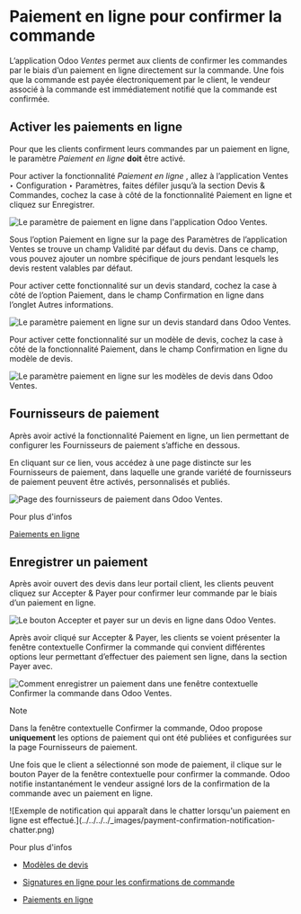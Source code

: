 # Paiement en ligne pour confirmer la commande

L’application Odoo _Ventes_ permet aux clients de confirmer les commandes par
le biais d’un paiement en ligne directement sur la commande. Une fois que la
commande est payée électroniquement par le client, le vendeur associé à la
commande est immédiatement notifié que la commande est confirmée.

## Activer les paiements en ligne

Pour que les clients confirment leurs commandes par un paiement en ligne, le
paramètre _Paiement en ligne_ **doit** être activé.

Pour activer la fonctionnalité _Paiement en ligne_ , allez à l’application
Ventes ‣ Configuration ‣ Paramètres, faites défiler jusqu’à la section Devis &
Commandes, cochez la case à côté de la fonctionnalité Paiement en ligne et
cliquez sur Enregistrer.

![Le paramètre de paiement en ligne dans l'application Odoo
Ventes.](../../../../_images/online-payment-setting.png)

Sous l’option Paiement en ligne sur la page des Paramètres de l’application
Ventes se trouve un champ Validité par défaut du devis. Dans ce champ, vous
pouvez ajouter un nombre spécifique de jours pendant lesquels les devis
restent valables par défaut.

Pour activer cette fonctionnalité sur un devis standard, cochez la case à côté
de l’option Paiement, dans le champ Confirmation en ligne dans l’onglet Autres
informations.

![Le paramètre paiement en ligne sur un devis standard dans Odoo
Ventes.](../../../../_images/online-payment-option-quotation.png)

Pour activer cette fonctionnalité sur un modèle de devis, cochez la case à
côté de la fonctionnalité Paiement, dans le champ Confirmation en ligne du
modèle de devis.

![Le paramètre paiement en ligne sur les modèles de devis dans Odoo
Ventes.](../../../../_images/online-payment-option-quotation-template.png)

## Fournisseurs de paiement

Après avoir activé la fonctionnalité Paiement en ligne, un lien permettant de
configurer les Fournisseurs de paiement s’affiche en dessous.

En cliquant sur ce lien, vous accédez à une page distincte sur les
Fournisseurs de paiement, dans laquelle une grande variété de fournisseurs de
paiement peuvent être activés, personnalisés et publiés.

![Page des fournisseurs de paiement dans Odoo
Ventes.](../../../../_images/payment-providers-page.png)

Pour plus d'infos

[Paiements en ligne](../../../finance/payment_providers.html)

## Enregistrer un paiement

Après avoir ouvert des devis dans leur portail client, les clients peuvent
cliquez sur Accepter & Payer pour confirmer leur commande par le biais d’un
paiement en ligne.

![Le bouton Accepter et payer sur un devis en ligne dans Odoo
Ventes.](../../../../_images/accept-and-pay-button.png)

Après avoir cliqué sur Accepter & Payer, les clients se voient présenter la
fenêtre contextuelle Confirmer la commande qui convient différentes options
leur permettant d’effectuer des paiement sen ligne, dans la section Payer
avec.

![Comment enregistrer un paiement dans une fenêtre contextuelle Confirmer la
commande dans Odoo Ventes.](../../../../_images/validate-order-pay-with.png)

Note

Dans la fenêtre contextuelle Confirmer la commande, Odoo propose
**uniquement** les options de paiement qui ont été publiées et configurées sur
la page Fournisseurs de paiement.

Une fois que le client a sélectionné son mode de paiement, il clique sur le
bouton Payer de la fenêtre contextuelle pour confirmer la commande. Odoo
notifie instantanément le vendeur assigné lors de la confirmation de la
commande avec un paiement en ligne.

![Exemple de notification qui apparaît dans le chatter lorsqu'un paiement en
ligne est effectué.](../../../../_images/payment-confirmation-notification-
chatter.png)

Pour plus d'infos

  * [Modèles de devis](quote_template.html)

  * [Signatures en ligne pour les confirmations de commande](get_signature_to_validate.html)

  * [Paiements en ligne](../../../finance/payment_providers.html)

